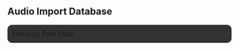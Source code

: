 ## Audio Import Database
<div style="margin-top:0;background:#333;padding:10px;border-radius:10px" id="audioClipsContainer"><a style="font-size:18px;font-family:Poppins" id="audioImports">Fetching Path Data</a></div><script src="https://cdn.plyr.io/3.7.2/plyr.js"></script><script src="/assets/js/browser.js"></script>
